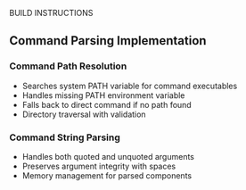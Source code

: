 BUILD INSTRUCTIONS


## Command Parsing Implementation

### Command Path Resolution
- Searches system PATH variable for command executables
- Handles missing PATH environment variable
- Falls back to direct command if no path found
- Directory traversal with validation

### Command String Parsing
- Handles both quoted and unquoted arguments
- Preserves argument integrity with spaces
- Memory management for parsed components
